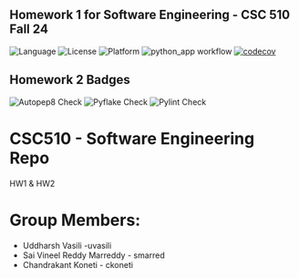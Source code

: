 ## Homework 1 for Software Engineering - CSC 510 Fall 24
![Language](https://img.shields.io/badge/Python-3776AB?style=for-the-badge&logo=python&logoColor=white)
![License](https://img.shields.io/github/license/CSC510-SE-Uddharsh-Vineel-Chandrakant/HW1.svg)
![Platform](https://img.shields.io/badge/Linux-FCC624?style=for-the-badge&logo=linux&logoColor=black)
![python_app workflow](https://github.com/CSC510-SE-Uddharsh-Vineel-Chandrakant/HW1/actions/workflows/python-app.yml/badge.svg)
[![codecov](https://codecov.io/gh/CSC510-SE-Uddharsh-Vineel-Chandrakant/HW1/graph/badge.svg?token=7HN53KY6WF)](https://codecov.io/gh/CSC510-SE-Uddharsh-Vineel-Chandrakant/HW1)

## Homework 2 Badges
![Autopep8 Check](https://github.com/CSC510-SE-Uddharsh-Vineel-Chandrakant/HW1/actions/workflows/autopep8_check.yml/badge.svg)
![Pyflake Check](https://github.com/CSC510-SE-Uddharsh-Vineel-Chandrakant/HW1/actions/workflows/pyflake_check.yml/badge.svg)
![Pylint Check](https://github.com/CSC510-SE-Uddharsh-Vineel-Chandrakant/HW1/actions/workflows/pylint_check.yml/badge.svg)

# CSC510 - Software Engineering Repo
HW1 & HW2
# Group Members:
- Uddharsh Vasili -uvasili
- Sai Vineel Reddy Marreddy - smarred
- Chandrakant Koneti - ckoneti
